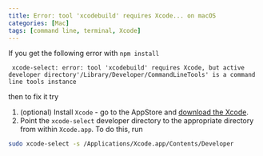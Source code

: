 ```yaml
---
title: Error: tool 'xcodebuild' requires Xcode... on macOS
categories: [Mac]
tags: [command line, terminal, Xcode]
---
```


If you get the following error with `npm install`

```
 xcode-select: error: tool 'xcodebuild' requires Xcode, but active developer directory'/Library/Developer/CommandLineTools' is a command line tools instance
```

then to fix it try

1. (optional) Install `Xcode` - go to the AppStore and [download the Xcode](https://itunes.apple.com/us/app/xcode/id497799835).
2. Point the `xcode-select` developer directory to the appropriate directory from within `Xcode.app`. To do this, run

```bash
sudo xcode-select -s /Applications/Xcode.app/Contents/Developer
```
